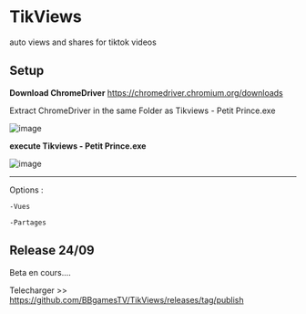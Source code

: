 # TikViews
auto views and shares for tiktok videos

Setup
------

**Download ChromeDriver**
https://chromedriver.chromium.org/downloads

Extract ChromeDriver in the same Folder as Tikviews - Petit Prince.exe

![image](https://user-images.githubusercontent.com/57633464/192060161-1fe2ecef-71e5-4353-98f9-d87e1c2f53e6.png)

**execute Tikviews - Petit Prince.exe**

![image](https://user-images.githubusercontent.com/57633464/192062496-d22fb9a3-14cf-49a6-ad0e-dcd486aa4b24.png)

----------------------

Options :

    -Vues
  
    -Partages

Release 24/09
---------
Beta en cours....

Telecharger >> 
https://github.com/BBgamesTV/TikViews/releases/tag/publish
